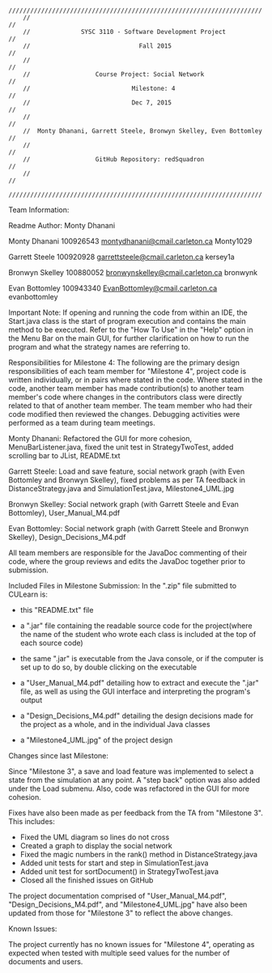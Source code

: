 		//////////////////////////////////////////////////////////////////////
        //                                                                  //
        //              SYSC 3110 - Software Development Project            //
        //                              Fall 2015                           //
        //                                                                  //
        //                  Course Project: Social Network                  //
        //                            Milestone: 4                          //
        //                            Dec 7, 2015                           //
        //                                                                  //
        //  Monty Dhanani, Garrett Steele, Bronwyn Skelley, Even Bottomley  //
        //                                                                  //
        //                  GitHub Repository: redSquadron                  //
        //                                                                  //
        //////////////////////////////////////////////////////////////////////

Team Information:

Readme Author: Monty Dhanani

Monty Dhanani       100926543               montydhanani@cmail.carleton.ca      Monty1029

Garrett Steele      100920928               garrettsteele@cmail.carleton.ca     kersey1a

Bronwyn Skelley     100880052               bronwynskelley@cmail.carleton.ca    bronwynk

Evan Bottomley      100943340               EvanBottomley@cmail.carleton.ca     evanbottomley



Important Note:
If opening and running the code from within an IDE, the Start.java class is the
start of program execution and contains the main method to be executed. Refer to the "How To Use" in the "Help" option in the Menu Bar on the main GUI,
for further clarification on how to run the program and what the strategy names are referring to.



Responsibilities for Milestone 4:
The following are the primary design responsibilities of each team member for "Milestone 4", project code is written individually,
or in pairs where stated in the code. Where stated in the code, another team member has made contribution(s) to another team member's code
where changes in the contributors class were directly related to that of another team member. The team member who had their code modified then reviewed
the changes. Debugging activities were performed as a team during team meetings.

Monty Dhanani:      Refactored the GUI for more cohesion, MenuBarListener.java, fixed the unit test in StrategyTwoTest, added scrolling bar to JList,	README.txt


Garrett Steele:     Load and save feature, social network graph (with Even Bottomley and Bronwyn Skelley), fixed problems as per TA feedback in DistanceStrategy.java and SimulationTest.java, Milestone4_UML.jpg


Bronwyn Skelley:    Social network graph (with Garrett Steele and Evan Bottomley), User_Manual_M4.pdf


Evan Bottomley:     Social network graph (with Garrett Steele and Bronwyn Skelley), Design_Decisions_M4.pdf


All team members are responsible for the JavaDoc commenting of their code, 
where the group reviews and edits the JavaDoc together prior to submission.



Included Files in Milestone Submission:
In the ".zip" file submitted to CULearn is:
   - this "README.txt" file
   
   - a ".jar" file containing the readable source code for the project(where the name of the student who wrote each class is included at the top of each source code)
   
   - the same ".jar" is executable from the Java console, or if the computer is set up to do so, by double clicking on the executable
   
   - a "User_Manual_M4.pdf" detailing how to extract and execute the ".jar" file, as well as using the GUI interface and interpreting the program's output
   
   - a "Design_Decisions_M4.pdf" detailing the design decisions made for the project as a whole, and in the individual Java classes
   
   - a "Milestone4_UML.jpg" of the project design



Changes since last Milestone:

Since "Milestone 3", a save and load feature was implemented to select a state from the simulation at any point.
A "step back" option was also added under the Load submenu. Also, code was refactored in the GUI for more cohesion.


Fixes have also been made as per feedback from the TA from "Milestone 3". This includes:

- Fixed the UML diagram so lines do not cross
- Created a graph to display the social network
- Fixed the magic numbers in the rank() method in DistanceStrategy.java
- Added unit tests for start and step in SimulationTest.java
- Added unit test for sortDocument() in StrategyTwoTest.java
- Closed all the finished issues on GitHub

The project documentation comprised of "User_Manual_M4.pdf", "Design_Decisions_M4.pdf", and "Milestone4_UML.jpg"
have also been updated from those for "Milestone 3" to reflect the above changes.



Known Issues:

The project currently has no known issues for "Milestone 4", operating as expected
when tested with multiple seed values for the number of documents and users.
